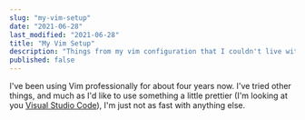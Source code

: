 ```yaml
---
slug: "my-vim-setup"
date: "2021-06-28"
last_modified: "2021-06-28"
title: "My Vim Setup"
description: "Things from my vim configuration that I couldn't live without"
published: false
---
```


I've been using Vim professionally for about four years now. I've tried other
things, and much as I'd like to use something a little prettier (I'm looking at
you [Visual Studio Code](https://code.visualstudio.com)), I'm just not as fast
with anything else.
